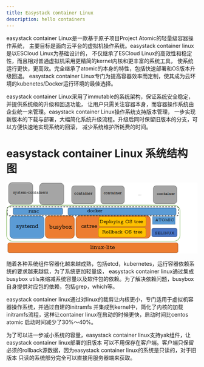```yaml
---
title: Easystack container Linux
description: hello containers
---
```


easystack container Linux是一款基于原子项目Project Atomic的轻量级容器操作系统，
主要目标是面向云平台的虚拟机操作系统。easystack container linux是以ESCloud Linux为基础设计的，
不仅继承了ESCloud Linux的高效性和稳定性，而且相对普通虚拟机采用更精简的kernel内核和更丰富的系统工具，
使系统运行更快，更高效。完全继承了atomic的本身的特性，包括快速部署和OS版本升级回退。 easystack container
Linux专门为提高容器效率而定制，使其成为云环境的kubenetes/Docker运行环境的最佳选择。
<!--more--> 

easystack container Linux采用了immutable的系统架构，保证系统安全稳定，并提供系统级的升级和回退功能，
让用户只需关注容器本身，而容器操作系统由企业统一来管理。easystack container Linux操作系统支持版本管理，
一步实现新版本的下载与部署，大幅简化系统升级流程。升级后同时保留旧版本的分支，可以方便快速地实现系统的回滚，
减少系统维护所耗费的时间。

# easystack container Linux 系统结构图
![COS](/images/infrastructure.png)


随着各种系统组件容器化越来越成熟，包括etcd，kubernetes，运行容器依赖系统的要求越来越低，为了系统更加轻量级，
easystack container linux通过集成busybox utils来缩减系统容量以及软件包的依赖。为了解决依赖问题，busybox
自身提供对应包的依赖，包括grep，which等。



easystack container linux通过对linux的裁剪让内核更小，专门适用于虚拟机容器操作系统，并通过自建的initramfs
并集成到kernel中，简化了内核的加载initramfs流程，这样让container linux在启动的时候更快，启动时间比centos atomic
启动时间减少了30%～40%。



为了可以进一步减小系统的容量，easystack container linux支持yak组件，让easystack container linux部署的旧版本
可以不用保存在客户端。客户端只保留必须的rollback源数据，因为easystack container linux的系统是只读的，对于旧版本
只读的系统部分完全可以直接用服务器端来获取。
